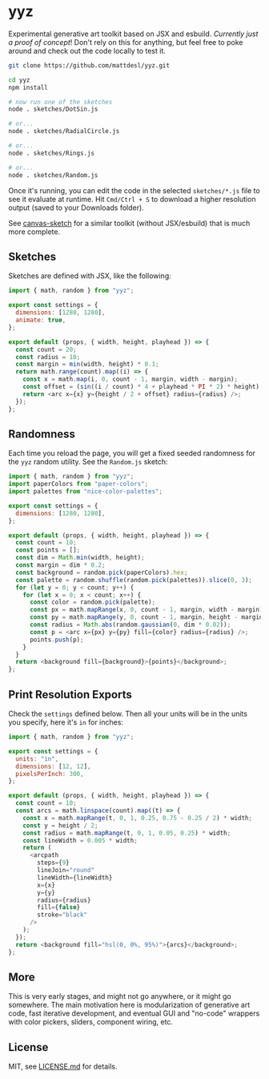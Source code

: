 # yyz

Experimental generative art toolkit based on JSX and esbuild. *Currently just a proof of concept*! Don't rely on this for anything, but feel free to poke around and check out the code locally to test it.

```sh
git clone https://github.com/mattdesl/yyz.git

cd yyz
npm install

# now run one of the sketches
node . sketches/DotSin.js

# or...
node . sketches/RadialCircle.js

# or...
node . sketches/Rings.js

# or...
node . sketches/Random.js
```

Once it's running, you can edit the code in the selected `sketches/*.js` file to see it evaluate at runtime. Hit `Cmd/Ctrl + S` to download a higher resolution output (saved to your Downloads folder).

See [canvas-sketch](https://github.com/mattdesl/canvas-sketch) for a similar toolkit (without JSX/esbuild) that is much more complete.

## Sketches

Sketches are defined with JSX, like the following:

```js
import { math, random } from "yyz";

export const settings = {
  dimensions: [1280, 1280],
  animate: true,
};

export default (props, { width, height, playhead }) => {
  const count = 20;
  const radius = 10;
  const margin = min(width, height) * 0.1;
  return math.range(count).map((i) => {
    const x = math.map(i, 0, count - 1, margin, width - margin);
    const offset = (sin((i / count) * 4 + playhead * PI * 2) * height) / 4;
    return <arc x={x} y={height / 2 + offset} radius={radius} />;
  });
};
```

## Randomness

Each time you reload the page, you will get a fixed seeded randomness for the `yyz` random utility. See the `Random.js` sketch:

```js
import { math, random } from "yyz";
import paperColors from "paper-colors";
import palettes from "nice-color-palettes";

export const settings = {
  dimensions: [1280, 1280],
};

export default (props, { width, height, playhead }) => {
  const count = 10;
  const points = [];
  const dim = Math.min(width, height);
  const margin = dim * 0.2;
  const background = random.pick(paperColors).hex;
  const palette = random.shuffle(random.pick(palettes)).slice(0, 3);
  for (let y = 0; y < count; y++) {
    for (let x = 0; x < count; x++) {
      const color = random.pick(palette);
      const px = math.mapRange(x, 0, count - 1, margin, width - margin);
      const py = math.mapRange(y, 0, count - 1, margin, height - margin);
      const radius = Math.abs(random.gaussian(0, dim * 0.02));
      const p = <arc x={px} y={py} fill={color} radius={radius} />;
      points.push(p);
    }
  }
  return <background fill={background}>{points}</background>;
};
```

## Print Resolution Exports

Check the `settings` defined below. Then all your units will be in the units you specify, here it's `in` for inches:

```js
import { math, random } from "yyz";

export const settings = {
  units: "in",
  dimensions: [12, 12],
  pixelsPerInch: 300,
};

export default (props, { width, height, playhead }) => {
  const count = 10;
  const arcs = math.linspace(count).map((t) => {
    const x = math.mapRange(t, 0, 1, 0.25, 0.75 - 0.25 / 2) * width;
    const y = height / 2;
    const radius = math.mapRange(t, 0, 1, 0.05, 0.25) * width;
    const lineWidth = 0.005 * width;
    return (
      <arcpath
        steps={9}
        lineJoin="round"
        lineWidth={lineWidth}
        x={x}
        y={y}
        radius={radius}
        fill={false}
        stroke="black"
      />
    );
  });
  return <background fill="hsl(0, 0%, 95%)">{arcs}</background>;
};
```

## More

This is very early stages, and might not go anywhere, or it might go somewhere. The main motivation here is modularization of generative art code, fast iterative development, and eventual GUI and "no-code" wrappers with color pickers, sliders, component wiring, etc.

## License

MIT, see [LICENSE.md](http://github.com/mattdesl/yyz/blob/master/LICENSE.md) for details.
